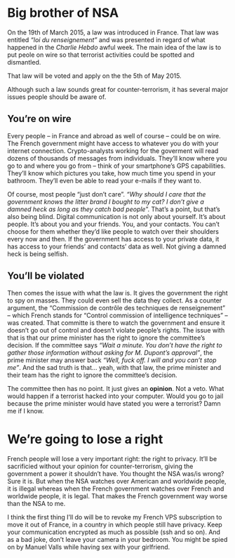 # Big brother of NSA

On the 19th of March 2015, a law was introduced in France. That law was
entitled *“loi du renseignement”* and was presented in regard of what happened
in the *Charlie Hebdo* awful week. The main idea of the law is to put peole on
wire so that terrorist activities could be spotted and dismantled.

That law will be voted and apply on the the 5th of May 2015.

Although such a law sounds great for counter-terrorism, it has several major
issues people should be aware of.

## You’re on wire

Every people – in France and abroad as well of course – could be on wire. The French
government might have access to whatever you do with your internet connection.
Crypto-analysts working for the goverment will read dozens of thousands of
messages from individuals. They’ll know where you go to and where you go from –
think of your smartphone’s GPS capabilities. They’ll know which pictures you
take, how much time you spend in your bathroom. They’ll even be able to read
your e-mails if they want to.

Of course, most people “just don’t care”. *“Why should I care that the
government knows the litter brand I bought to my cat? I don’t give a damned
heck as long as they catch bad people*”. That’s a point, but that’s also being
blind. Digital communication is not only about yourself. It’s about people.
It’s about you and your friends. You, and your contacts. You can’t choose for
them whether they’d like people to watch over their shoulders every now and
then. If the government has access to your private data, it has access to your
friends’ and contacts’ data as well. Not giving a damned heck is being selfish.

## You’ll be violated

Then comes the issue with what the law is. It gives the government the right
to spy on masses. They could even sell the data they collect. As a counter
argument, the “Commission de contrôle des techniques de renseignement” – which
French stands for “Control commission of intelligence techniques” – was
created. That committe is there to watch the government and ensure it doesn’t
go out of control and doesn’t violate people’s rights. The issue with that is
that our prime minister has the right to ignore the committee’s decision. If
the committee says *“Wait a minute. You don’t have the right to gather those
information without asking for M. Dupont’s approval”*, the prime minister may
answer back *“Well, fuck off. I will and you can’t stop me”*. And the sad truth
is that… yeah, with that law, the prime minister and their team has the right
to ignore the committee’s decision.

The committee then has no point. It just gives an **opinion**. Not a veto. What
would happen if a terrorist hacked into your computer. Would you go to jail
because the prime minister would have stated you were a terrorist? Damn me if I
know.

# We’re going to lose a right

French people will lose a very important right: the right to privacy. It’ll be
sacrificied without your opinion for counter-terrorism, giving the government
a power it shouldn’t have. You thought the NSA was/is wrong? Sure it is. But
when the NSA watches over American and worldwide people, it is illegal whereas
when the French government watches over French and worldwide people, it is
legal. That makes the French government way worse than the NSA to me.

I think the first thing I’ll do will be to revoke my French VPS subscription
to move it out of France, in a country in which people still have privacy. Keep
your communication encrypted as much as possible (ssh and so on). And as a bad
joke, don’t leave your camera in your bedroom. You might be spied on by Manuel
Valls while having sex with your girlfriend.
